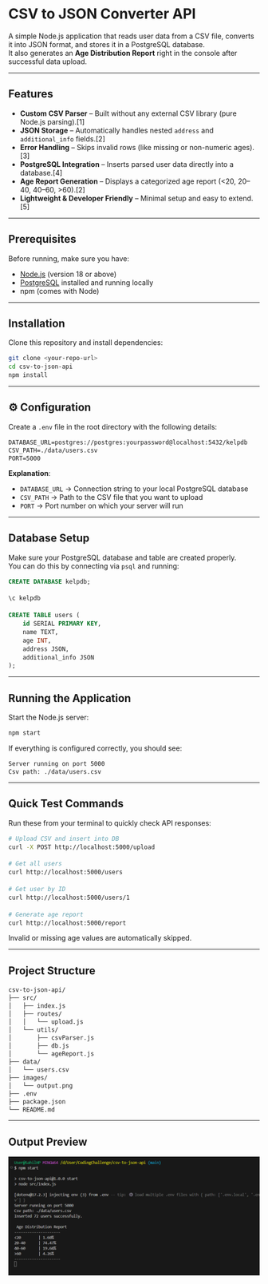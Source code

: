 # CSV to JSON Converter API

A simple Node.js application that reads user data from a CSV file, converts it into JSON format, and stores it in a PostgreSQL database.  
It also generates an **Age Distribution Report** right in the console after successful data upload.

***

##  Features

- **Custom CSV Parser** – Built without any external CSV library (pure Node.js parsing).[1]
- **JSON Storage** – Automatically handles nested `address` and `additional_info` fields.[2]
- **Error Handling** – Skips invalid rows (like missing or non-numeric ages).[3]
- **PostgreSQL Integration** – Inserts parsed user data directly into a database.[4]
- **Age Report Generation** – Displays a categorized age report (<20, 20–40, 40–60, >60).[2]
- **Lightweight & Developer Friendly** – Minimal setup and easy to extend.[5]

***

##  Prerequisites

Before running, make sure you have:

- [Node.js](https://nodejs.org/) (version 18 or above)
- [PostgreSQL](https://www.postgresql.org/) installed and running locally
- npm (comes with Node)

***

##  Installation

Clone this repository and install dependencies:

```bash
git clone <your-repo-url>
cd csv-to-json-api
npm install
```

***

## ⚙️ Configuration

Create a `.env` file in the root directory with the following details:

```
DATABASE_URL=postgres://postgres:yourpassword@localhost:5432/kelpdb
CSV_PATH=./data/users.csv
PORT=5000
```

**Explanation**:
- `DATABASE_URL` → Connection string to your local PostgreSQL database
- `CSV_PATH` → Path to the CSV file that you want to upload
- `PORT` → Port number on which your server will run

***

##  Database Setup

Make sure your PostgreSQL database and table are created properly.  
You can do this by connecting via `psql` and running:

```sql
CREATE DATABASE kelpdb;

\c kelpdb

CREATE TABLE users (
    id SERIAL PRIMARY KEY,
    name TEXT,
    age INT,
    address JSON,
    additional_info JSON
);
```

***

##  Running the Application

Start the Node.js server:

```bash
npm start
```

If everything is configured correctly, you should see:
```
Server running on port 5000
Csv path: ./data/users.csv
```

***

##  Quick Test Commands

Run these from your terminal to quickly check API responses:

```bash
# Upload CSV and insert into DB
curl -X POST http://localhost:5000/upload

# Get all users
curl http://localhost:5000/users

# Get user by ID
curl http://localhost:5000/users/1

# Generate age report
curl http://localhost:5000/report
```

 Invalid or missing age values are automatically skipped.

***

##  Project Structure

```
csv-to-json-api/
├── src/
│   ├── index.js
│   ├── routes/
│   │   └── upload.js
│   └── utils/
│       ├── csvParser.js
│       ├── db.js
│       └── ageReport.js
├── data/
│   └── users.csv
├── images/
│   └── output.png
├── .env
├── package.json
└── README.md
```

***

##  Output Preview

![Age Distribution Report](./images/age-report.png)
